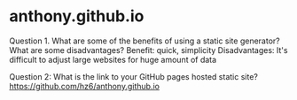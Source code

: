 # anthony.github.io

Question 1. What are some of the benefits of using a static site generator? What are some disadvantages?
Benefit: quick, simplicity
Disadvantages: It's difficult to adjust large websites for huge amount of data

Question 2: What is the link to your GitHub pages hosted static site?
https://github.com/hz6/anthony.github.io

